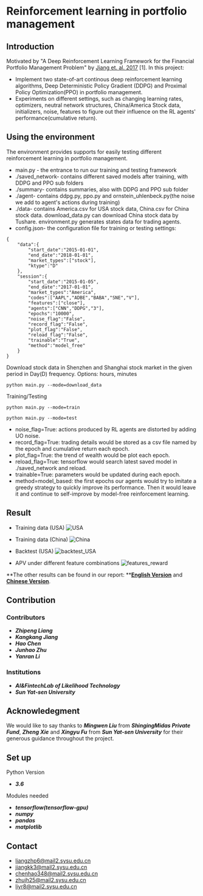 # Reinforcement learning in portfolio management

## Introduction

Motivated by "A Deep Reinforcement Learning Framework for the Financial Portfolio Management Problem" by [Jiang et. al. 2017](https://arxiv.org/abs/1706.10059) [1]. In this project:
+ Implement two state-of-art continous deep reinforcement learning algorithms, Deep Deterministic Policy Gradient (DDPG) and Proximal Policy Optimization(PPO) in portfolio management. 
+ Experiments on different settings, such as changing learning rates, optimizers, neutral network structures, China/America Stock data, initializers, noise, features to figure out their influence on the RL agents' performance(cumulative return).
## Using the environment

The environment provides supports for easily testing different reinforcement learning in portfolio management.
+ main.py -  the entrance to run our training and testing framework
+ ./saved_network- contains different saved models after training, with DDPG and PPO sub folders
+ ./summary- contains summaries, also with DDPG and PPO sub folder
+ ./agent- contains ddpg.py, ppo.py and ornstein_uhlenbeck.py(the noise we add to agent's actions during training)
+ ./data- contains America.csv for USA stock data, China.csv for China stock data. download_data.py can download China stock data by Tushare. environment.py generates states data for trading agents.
+ config.json- the configuration file for training or testing settings:
```
{
	"data":{
		"start_date":"2015-01-01",
		"end_date":"2018-01-01",
		"market_types":["stock"],
		"ktype":"D"
	},
	"session":{
		"start_date":"2015-01-05",
		"end_date":"2017-01-01",
		"market_types":"America",
	    "codes":["AAPL","ADBE","BABA","SNE","V"],
		"features":["close"],
		"agents":["CNN","DDPG","3"],
		"epochs":"10000",
		"noise_flag":"False",
		"record_flag":"False",
		"plot_flag":"False",
		"reload_flag":"False",
		"trainable":"True",
		"method":"model_free"
	}
}
```

Download stock data in Shenzhen and Shanghai stock market in the given period in Day(D) frequency. Options: hours, minutes
```
python main.py --mode=download_data
```
Training/Testing
```
python main.py --mode=train
```

```
python main.py --mode=test
```
+ noise_flag=True: actions produced by RL agents are distorted by adding UO noise.
+ record_flag=True: trading details would be stored as a csv file named by the epoch and cumulative return each epoch.
+ plot_flag=True: the trend of wealth would be plot each epoch.
+ reload_flag=True: tensorflow would search latest saved model in ./saved_network and reload.
+ trainable=True: parameters would be updated during each epoch.
+ method=model_based: the first epochs our agents would try to imitate a greedy strategy to quickly improve its performance. Then it would leave it and continue to self-improve by model-free reinforcement learning.

## Result
+ Training data (USA)
  ![USA](result/USA.png)
+ Training data (China)
  ![China](result/China.png)

+ Backtest (USA)
  ![backtest_USA](result/backtest_USA.png)

+ APV under different feature combinations
  ![features_reward](result/features_reward.png)

**The other results can be found in our report: **[**English Version**](https://arxiv.org/abs/1808.09940) and [**Chinese Version**](https://github.com/qq303067814/Reinforcement-learning-in-portfolio-management-/blob/master/report/%E6%B7%B1%E5%BA%A6%E5%BC%BA%E5%8C%96%E5%AD%A6%E4%B9%A0%E5%9C%A8%E8%B5%84%E4%BA%A7%E9%85%8D%E7%BD%AE%E4%B8%AD%E7%9A%84%E5%BA%94%E7%94%A8.pdf).





## Contribution

### Contributors

* ***Zhipeng Liang***
* ***Kangkang Jiang***
* ***Hao Chen***
* ***Junhao Zhu***
* ***Yanran Li***
### Institutions

+ ***AI&FintechLab of Likelihood Technology***
+ ***Sun Yat-sen University***

## Acknowledegment

We would like to say thanks to ***Mingwen Liu*** from ***ShingingMidas Private Fund***, ***Zheng Xie*** and ***Xingyu Fu*** from ***Sun Yat-sen University*** for their generous guidance throughout the project.

## Set up

Python Version

+ ***3.6***

Modules needed

+ ***tensorflow(tensorflow-gpu)***
+ ***numpy*** 
+ ***pandas*** 
+ ***matplotlib***

## Contact

+ liangzhp6@mail2.sysu.edu.cn
+ jiangkk3@mail2.sysu.edu.cn
+ chenhao348@mail2.sysu.edu.cn
+ zhujh25@mail2.sysu.edu.cn
+ liyr8@mail2.sysu.edu.cn
